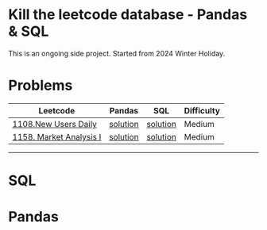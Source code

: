 # Kill the leetcode database - Pandas & SQL

This is an ongoing side project.
Started from 2024 Winter Holiday.


# Problems 

| Leetcode | Pandas |SQL |Difficulty |
|----------|----------|----------|---------|
|[1108.New Users Daily](https://leetcode.com/problems/new-users-daily-count/description/)   | [solution](https://github.com/lilizhoou/leetcode-killer/blob/main/1108.New%20Users%20Daily/1108.New%20Users%20Daily.py)     |  [solution](https://github.com/lilizhoou/leetcode-killer/blob/main/1108.New%20Users%20Daily/1108.%20New%20Users%20Daily.sql)     |Medium|
|[1158. Market Analysis I](https://leetcode.com/problems/market-analysis-i/description/)   | [solution](https://github.com/lilizhoou/leetcode-killer/blob/main/1158.%20Market%20Analysis%20I%20/1158.%20Market%20Analysis%20I.py)     |  [solution](https://github.com/lilizhoou/leetcode-killer/blob/main/1158.%20Market%20Analysis%20I%20/1158.%20Market%20Analysis%20I.sql)     |Medium|


---

# SQL



# Pandas
